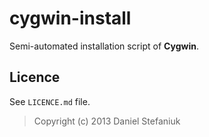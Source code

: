 cygwin-install
==============

Semi-automated installation script of **Cygwin**.

Licence
-------

See `LICENCE.md` file.

> Copyright (c) 2013 Daniel Stefaniuk

